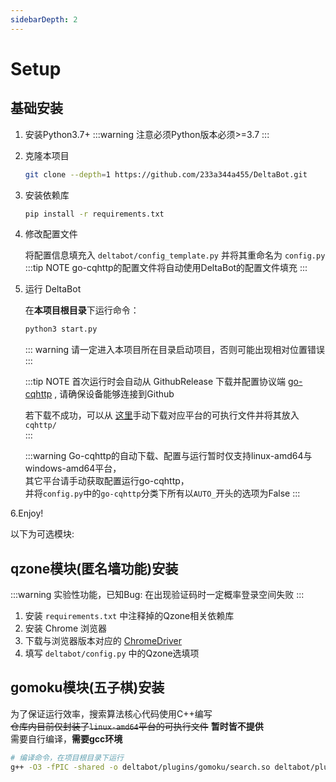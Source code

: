 ```yaml
---
sidebarDepth: 2
---
```

# Setup

## 基础安装

1. 安装Python3.7+
   :::warning
   注意必须Python版本必须>=3.7
   :::

2. 克隆本项目

   ```bash
   git clone --depth=1 https://github.com/233a344a455/DeltaBot.git
   ```

3. 安装依赖库

   ```bash
   pip install -r requirements.txt
   ```

4. 修改配置文件

   将配置信息填充入 `deltabot/config_template.py` 并将其重命名为 `config.py`  
   :::tip NOTE
   go-cqhttp的配置文件将自动使用DeltaBot的配置文件填充
   :::
   
5. 运行 DeltaBot

   在**本项目根目录**下运行命令：

   ```bash
   python3 start.py
   ```
   ::: warning
   请一定进入本项目所在目录启动项目，否则可能出现相对位置错误  
   :::

   :::tip NOTE
   首次运行时会自动从 GithubRelease 下载并配置协议端 [go-cqhttp](https://github.com/Mrs4s/go-cqhttp) , 请确保设备能够连接到Github  

   若下载不成功，可以从 [这里](https://github.com/Mrs4s/go-cqhttp/releases)手动下载对应平台的可执行文件并将其放入 `cqhttp/`  
   :::

   :::warning
   Go-cqhttp的自动下载、配置与运行暂时仅支持linux-amd64与windows-amd64平台，  
   其它平台请手动获取配置运行go-cqhttp，  
   并将`config.py`中的`go-cqhttp`分类下所有以`AUTO_`开头的选项为False
   :::

6.Enjoy!


以下为可选模块:  
## qzone模块(匿名墙功能)安装
:::warning
实验性功能，已知Bug: 在出现验证码时一定概率登录空间失败
:::

1. 安装 `requirements.txt` 中注释掉的Qzone相关依赖库
2. 安装 Chrome 浏览器
3. 下载与浏览器版本对应的 [ChromeDriver](https://chromedriver.chromium.org/)
4. 填写 `deltabot/config.py` 中的Qzone选填项

## gomoku模块(五子棋)安装
为了保证运行效率，搜索算法核心代码使用C++编写  
~~仓库内目前仅封装了`linux-amd64`平台的可执行文件~~  **暂时皆不提供**  
需要自行编译，**需要gcc环境**
``` bash
# 编译命令，在项目根目录下运行
g++ -O3 -fPIC -shared -o deltabot/plugins/gomoku/search.so deltabot/plugins/gomoku/search.cpp
```